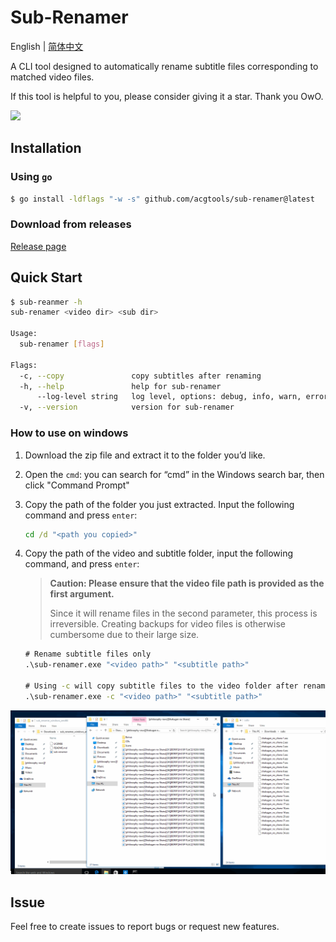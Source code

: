 # Sub-Renamer

English | [简体中文](./README_ZH_CN.md)

A CLI tool designed to automatically rename subtitle files corresponding to matched video files. 

If this tool is helpful to you, please consider giving it a star. Thank you OwO.

<!-- 
  If you prefer to use your own Moe-Counter
  please refer to the tutorial 
  in its original repo: https://github.com/journey-ad/Moe-Counter
  and deploy it to the Replit or Glitch
-->
![](https://political-capable-roll.glitch.me/get/@acgtoolssubrenamer?theme=rule34)

## Installation

### Using `go`

```sh
$ go install -ldflags "-w -s" github.com/acgtools/sub-renamer@latest
```

### Download from releases

[Release page](https://github.com/acgtools/sub-renamer/releases)

## Quick Start

```sh
$ sub-reanmer -h
sub-renamer <video dir> <sub dir>

Usage:
  sub-renamer [flags]

Flags:
  -c, --copy               copy subtitles after renaming
  -h, --help               help for sub-renamer
      --log-level string   log level, options: debug, info, warn, error (default "info")
  -v, --version            version for sub-renamer

```

### How to use on windows

1. Download the zip file and extract it to the folder you’d like.

2. Open the `cmd`: you can search for “cmd” in the Windows search bar, then click "Command Prompt"

3. Copy the path of the folder you just extracted. Input the following command and press `enter`:

   ```cmd
   cd /d "<path you copied>"
   ```

4. Copy the path of the video and subtitle folder, input the following command, and press `enter`:

   > **Caution:  Please ensure that the video file path is provided as the first argument.**
   >
   > Since it will rename files in the second parameter, this process is irreversible. Creating backups for video files is otherwise cumbersome due to their large size.

   ```cmd
   # Rename subtitle files only
   .\sub-renamer.exe "<video path>" "<subtitle path>"
   
   # Using -c will copy subtitle files to the video folder after renaming
   .\sub-renamer.exe -c "<video path>" "<subtitle path>"
   ```

![](./docs/assets/how_to_use.gif)

## Issue

Feel free to create issues to report bugs or request new features. 

